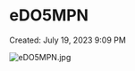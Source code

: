 # eDO5MPN

Created: July 19, 2023 9:09 PM

![eDO5MPN.jpg](eDO5MPN%208da4507a23014aafafb5689a40725523/eDO5MPN.jpg)
